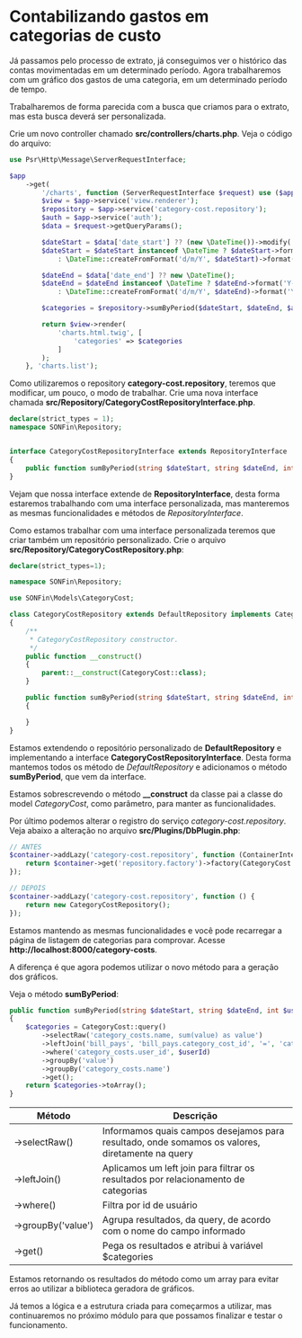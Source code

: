 # Contabilizando gastos em categorias de custo

Já passamos pelo processo de extrato, já conseguimos ver o histórico das contas movimentadas em um determinado período. Agora trabalharemos com um gráfico dos gastos de uma categoria, em um determinado período de tempo.

Trabalharemos de forma parecida com a busca que criamos para o extrato, mas esta busca deverá ser personalizada.

Crie um novo controller chamado **src/controllers/charts.php**. Veja o código do arquivo:

```php
use Psr\Http\Message\ServerRequestInterface;

$app
    ->get(
        '/charts', function (ServerRequestInterface $request) use ($app) {
        $view = $app->service('view.renderer');
        $repository = $app->service('category-cost.repository');
        $auth = $app->service('auth');
        $data = $request->getQueryParams();

        $dateStart = $data['date_start'] ?? (new \DateTime())->modify('-1 month');
        $dateStart = $dateStart instanceof \DateTime ? $dateStart->format('Y-m-d')
            : \DateTime::createFromFormat('d/m/Y', $dateStart)->format('Y-m-d');

        $dateEnd = $data['date_end'] ?? new \DateTime();
        $dateEnd = $dateEnd instanceof \DateTime ? $dateEnd->format('Y-m-d')
            : \DateTime::createFromFormat('d/m/Y', $dateEnd)->format('Y-m-d');

        $categories = $repository->sumByPeriod($dateStart, $dateEnd, $auth->user()->getId());

        return $view->render(
            'charts.html.twig', [
                'categories' => $categories
            ]
        );
    }, 'charts.list');
```

Como utilizaremos o repository **category-cost.repository**, teremos que modificar, um pouco, o modo de trabalhar. Crie uma nova interface chamada **src/Repository/CategoryCostRepositoryInterface.php**.

```php
declare(strict_types = 1);
namespace SONFin\Repository;


interface CategoryCostRepositoryInterface extends RepositoryInterface
{
    public function sumByPeriod(string $dateStart, string $dateEnd, int $userId): array;
}
```

Vejam que nossa interface extende de **RepositoryInterface**, desta forma estaremos trabalhando com uma interface personalizada, mas manteremos as mesmas funcionalidades e métodos de *RepositoryInterface*.

Como estamos trabalhar com uma interface personalizada teremos que criar também um repositório personalizado. Crie o arquivo **src/Repository/CategoryCostRepository.php**:

```php
declare(strict_types=1);

namespace SONFin\Repository;

use SONFin\Models\CategoryCost;

class CategoryCostRepository extends DefaultRepository implements CategoryCostRepositoryInterface
{
    /**
     * CategoryCostRepository constructor.
     */
    public function __construct()
    {
        parent::__construct(CategoryCost::class);
    }

    public function sumByPeriod(string $dateStart, string $dateEnd, int $userId): array
    {

    }
}
```

Estamos extendendo o repositório personalizado de **DefaultRepository** e implementando a interface **CategoryCostRepositoryInterface**. Desta forma mantemos todos os método de *DefaultRepository* e adicionamos o método **sumByPeriod**, que vem da interface.

Estamos sobrescrevendo o método **__construct** da classe pai a classe do model *CategoryCost*, como parâmetro, para manter as funcionalidades.

Por último podemos alterar o registro do serviço *category-cost.repository*. Veja abaixo a alteração no arquivo **src/Plugins/DbPlugin.php**:

```php
// ANTES
$container->addLazy('category-cost.repository', function (ContainerInterface $container) {
    return $container->get('repository.factory')->factory(CategoryCost::class);
});

// DEPOIS
$container->addLazy('category-cost.repository', function () {
    return new CategoryCostRepository();
});
```

Estamos mantendo as mesmas funcionalidades e você pode recarregar a página de listagem de categorias para comprovar. Acesse **http://localhost:8000/category-costs**.

A diferença é que agora podemos utilizar o novo método para a geração dos gráficos.

Veja o método **sumByPeriod**:

```php
public function sumByPeriod(string $dateStart, string $dateEnd, int $userId): array
{
    $categories = CategoryCost::query()
        ->selectRaw('category_costs.name, sum(value) as value')
        ->leftJoin('bill_pays', 'bill_pays.category_cost_id', '=', 'category_costs.id')
        ->where('category_costs.user_id', $userId)
        ->groupBy('value')
        ->groupBy('category_costs.name')
        ->get();
    return $categories->toArray();
}
```

| Método | Descrição | 
| ------ | --------- |
| ->selectRaw() | Informamos quais campos desejamos para resultado, onde somamos os valores, diretamente na query |
| ->leftJoin() | Aplicamos um left join para filtrar os resultados por relacionamento de categorias |
| ->where() | Filtra por id de usuário |
| ->groupBy('value') | Agrupa resultados, da query, de acordo com o nome do campo informado | 
| ->get() | Pega os resultados e atribui à variável $categories |

Estamos retornando os resultados do método como um array para evitar erros ao utilizar a biblioteca geradora de gráficos.

Já temos a lógica e a estrutura criada para começarmos a utilizar, mas continuaremos no próximo módulo para que possamos finalizar e testar o funcionamento.